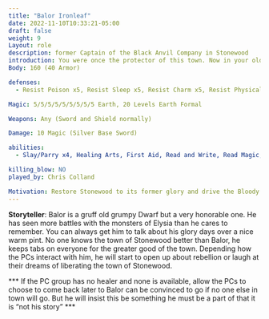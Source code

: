 ```yaml
---
title: "Balor Ironleaf"
date: 2022-11-10T10:33:21-05:00
draft: false
weight: 9
Layout: role
description: former Captain of the Black Anvil Company in Stonewood
introduction: You were once the protector of this town. Now in your olden age you are not the Dwarf you once were. Before you would have died before these filthy Bloody Fist scum plagued your walls. But your life has been hard since the occupation set in and the execution of the Black Anvil Company, more importantly the grim executions of you friends.
Body: 160 (40 Armor)

defenses: 
  - Resist Poison x5, Resist Sleep x5, Resist Charm x5, Resist Physical x5, Dodge x3

Magic: 5/5/5/5/5/5/5/5/5 Earth, 20 Levels Earth Formal

Weapons: Any (Sword and Shield normally)

Damage: 10 Magic (Silver Base Sword)

abilities: 
  - Slay/Parry x4, Healing Arts, First Aid, Read and Write, Read Magic, Craftsman Other Mercenary x20, Craftsman Other: Military Tactics x20, Craftsman Other Guildmaster x20, Craftsman Other Brewing x20, Smithing x20

killing_blow: NO
played_by: Chris Colland

Motivation: Restore Stonewood to its former glory and drive the Bloody Fist into the Earth! Rebuilding the Guilds system of Stonewood to rebirth the Black Anvil Company
---
```


**Storyteller**: Balor is a gruff old grumpy Dwarf but a very honorable one. He has seen more battles with the monsters of Elysia than he cares to remember. You can always get him to talk about his glory days over a nice warm pint. No one knows the town of Stonewood better than Balor, he keeps tabs on everyone for the greater good of the town. Depending how the PCs interact with him, he will start to open up about rebellion or laugh at their dreams of liberating the town of Stonewood.


*** If the PC group has no healer and none is available, allow the PCs to choose to come back later to Balor can be convinced to go if no one else in town will go. But he will insist this be something he must be a part of that it is “not his story” ***
